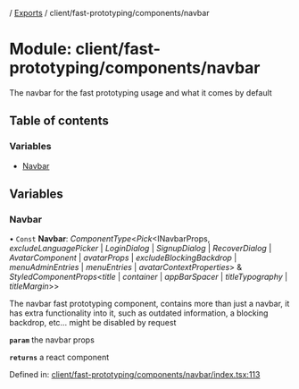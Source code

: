 [](../README.md) / [Exports](../modules.md) / client/fast-prototyping/components/navbar

# Module: client/fast-prototyping/components/navbar

The navbar for the fast prototyping usage and what it comes by default

## Table of contents

### Variables

- [Navbar](client_fast_prototyping_components_navbar.md#navbar)

## Variables

### Navbar

• `Const` **Navbar**: *ComponentType*<*Pick*<INavbarProps, *excludeLanguagePicker* \| *LoginDialog* \| *SignupDialog* \| *RecoverDialog* \| *AvatarComponent* \| *avatarProps* \| *excludeBlockingBackdrop* \| *menuAdminEntries* \| *menuEntries* \| *avatarContextProperties*\> & *StyledComponentProps*<*title* \| *container* \| *appBarSpacer* \| *titleTypography* \| *titleMargin*\>\>

The navbar fast prototyping component, contains more than just a navbar, it has extra
functionality into it, such as outdated information, a blocking backdrop, etc...
might be disabled by request

**`param`** the navbar props

**`returns`** a react component

Defined in: [client/fast-prototyping/components/navbar/index.tsx:113](https://github.com/onzag/itemize/blob/0e9b128c/client/fast-prototyping/components/navbar/index.tsx#L113)

